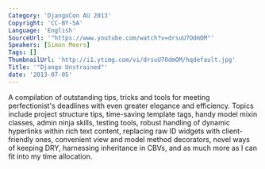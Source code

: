 ```yaml
---
Category: 'DjangoCon AU 2013'
Copyright: 'CC-BY-SA'
Language: 'English'
SourceUrl: '"https://www.youtube.com/watch?v=drsuU7OdmOM"'
Speakers: [Simon Meers]
Tags: []
ThumbnailUrl: 'http://i1.ytimg.com/vi/drsuU7OdmOM/hqdefault.jpg'
Title: '"Django Unstrained"'
date: '2013-07-05'
---
```

A compilation of outstanding tips, tricks and tools for meeting perfectionist's deadlines with even greater elegance and efficiency. Topics include project structure tips, time-saving template tags, handy model mixin classes, admin ninja skills, testing tools, robust handling of dynamic hyperlinks within rich text content, replacing raw ID widgets with client-friendly ones, convenient view and model method decorators, novel ways of keeping DRY, harnessing inheritance in CBVs, and as much more as I can fit into my time allocation.